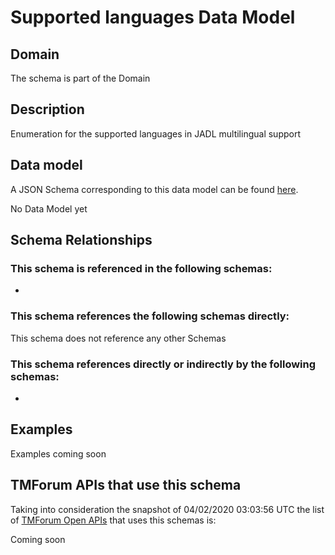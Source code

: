 # Supported languages Data Model

## Domain

The  schema is part of the  Domain

## Description

Enumeration for the supported languages in JADL multilingual support

## Data model

A JSON Schema corresponding to this data model can be found
[here](https://github.com/tmforum-rand/schemas/blob/candidates/Common/SupportedLanguages.schema.json).

No Data Model yet

## Schema Relationships

### This schema is referenced in the following schemas:

-

### This schema references the following schemas directly:

This schema does not reference any other Schemas

### This schema references directly or indirectly by the following schemas:

-



## Examples

Examples coming soon

## TMForum APIs that use this schema

Taking into consideration the snapshot of 04/02/2020 03:03:56 UTC the list of [TMForum Open APIs](https://www.tmforum.org/open-apis/) that uses this schemas is:

Coming soon